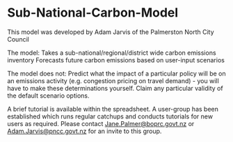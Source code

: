 # Sub-National-Carbon-Model

This model was developed by Adam Jarvis of the Palmerston North City Council

The model:
  Takes a sub-national/regional/district wide carbon emissions inventory
  Forecasts future carbon emissions based on user-input scenarios

The model does not:
  Predict what the impact of a particular policy will be on an emissions activity (e.g. congestion pricing on travel demand) - you will have to make these determinations yourself.
  Claim any particular validity of the default scenario options.

A brief tutorial is available within the spreadsheet. A user-group has been established which runs regular catchups and conducts tutorials for new users as required. 
Please contact Jane.Palmer@boprc.govt.nz or Adam.Jarvis@pncc.govt.nz for an invite to this group.

